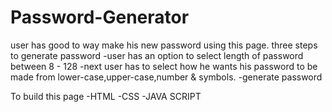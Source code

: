 # Password-Generator

user has good to way make his new password using this page.
three steps to generate password
-user has an option to select length of password  between 8 - 128
-next user has to select how he wants his password to be made from
lower-case,upper-case,number & symbols.
-generate password 

To build this page 
-HTML
-CSS
-JAVA SCRIPT
